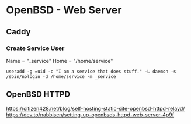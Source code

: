 # OpenBSD - Web Server

## Caddy

### Create Service User

Name = "_service" Home = "/home/service"
```
useradd -g =uid -c "I am a service that does stuff." -L daemon -s /sbin/nologin -d /home/service -m _service
```



## OpenBSD HTTPD
https://citizen428.net/blog/self-hosting-static-site-openbsd-httpd-relayd/
https://dev.to/nabbisen/setting-up-openbsds-httpd-web-server-4p9f
